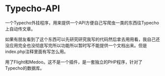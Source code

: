 # Typecho-API
一个Typecho外挂程序，用来提供一个API方便自己写爬虫一类的东西往Typecho上自动传文章。

如果有朋友看到了这个东西可以先研究研究我写的代码然后拿去用用看，我自己还没应用完全也没彻底写完所以功能所以暂时写不能提供一个文档出来。但是index.php注释里面有写怎么用。

用了Flight和Medoo。这不是一个插件，是一套独立的PHP程序，针对了Typecho的数据库。